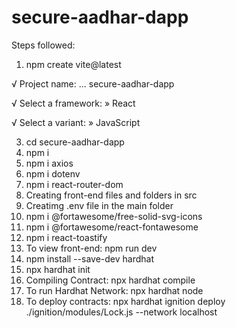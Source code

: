 # secure-aadhar-dapp
Steps followed:
1.	npm create vite@latest
   
√ Project name: ... secure-aadhar-dapp

√ Select a framework: » React

√ Select a variant: » JavaScript

3.	cd secure-aadhar-dapp
4.	npm i
5.	npm i axios
6.	npm i dotenv
7.	npm i react-router-dom
8.	Creating front-end files and folders in src
9.	Creatimg .env file in the main folder
10.	npm i @fortawesome/free-solid-svg-icons
11.	npm i @fortawesome/react-fontawesome
12.	npm i react-toastify
13.	To view front-end: npm run dev
14.	npm install --save-dev hardhat
15.	npx hardhat init
16.	Compiling Contract: npx hardhat compile
17.	To run Hardhat Network: npx hardhat node
18.	To deploy contracts: npx hardhat ignition deploy ./ignition/modules/Lock.js --network localhost

